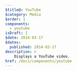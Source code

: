```yaml
---
$title@: YouTube
$category: Media
$order: 1
components:
  - youtube
isDraft: 1
$date: 2014-03-17
$dates:
  published: 2014-03-17
description: >
    Displays a YouTube video.
href: /docs/components/youtube
---
```

<amp-youtube width="480"
  height="270"
  layout="responsive"
  data-videoid="lBTCB7yLs8Y">
</amp-youtube>
